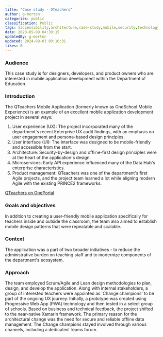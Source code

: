 ```yaml
---
title: "Case study - QTeachers"
author: g-morton
categories: public
classification: Public
tags: [accessibility,architecture,case-study,mobile,security,technology,uxui]
date: 2023-05-09 04:30:15 
updatedBy: g-morton
updated: 2024-09-03 00:10:31 
likes: 0
---
```


### Audience
This case study is for designers, developers, and product owners who are interested in mobile application development within the Department of Education.

### Introduction
The QTeachers Mobile Application (formerly known as OneSchool Mobile Experience) is an example of an excellent mobile application development project in several ways:

1. User experience (UX): The project incorporated many of the department's recent Enterprise UX audit findings, with an emphasis on user engagement and persona-based design principles.
2. User interface (UI): The interface was designed to be mobile-friendly and accessible from the start.
3. Architecture: Security-by-design and offline-first design principles were at the heart of the application's design.
4. Microservices: Early API experience influenced many of the Data Hub's enterprise characteristics.
5. Product management: QTeachers was one of the department's first Agile projects, and the project team learned a lot while aligning modern Agile with the existing PRINCE2 frameworks.

[QTeachers on OnePortal](https://intranet.qed.qld.gov.au/Services/InformationTechnology/software-business-systems/Pages/qteachers.aspx)


### Goals and objectives
In addition to creating a user-friendly mobile application specifically for teachers inside and outside the classroom, the team also aimed to establish mobile design patterns that were repeatable and scalable.

### Context
The application was a part of two broader initiatives - to reduce the administrative burden on teaching staff and to modernize components of the department's ecosystem.

### Approach
The team employed Scrum/Agile and Lean design methodologies to plan, design, and develop the application.
Along with internal stakeholders, a group of interested teachers were appointed as 'Change champions' to be part of the ongoing UX journey.
Initially, a prototype was created using Progressive Web App (PWA) technology and then tested in a select group of schools. Based on business and technical feedback, the project shifted to the near-native Xamarin framework.
The primary reason for the architectural change was the need for secure and reliable offline data management.
The Change champions stayed involved through various channels, including a dedicated Teams forum.
